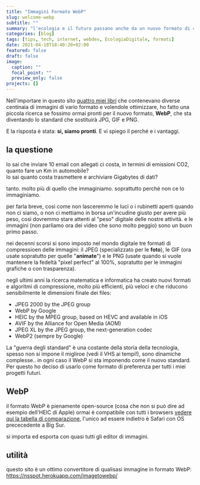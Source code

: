 ```yaml
---
title: "Immagini Formato WebP"
slug: welcome-webp
subtitle: ""
summary: "l'ecologia e il futuro passano anche da un nuovo formato di compressione immagini che sostituirà JPG, GIF e PNG"
categories: [blog]
tags: [tips, tech, internet, webdev, EcologiaDigitale, formati]
date: 2021-04-18T18:40:20+02:00
featured: false
draft: false
image:
  caption: ""
  focal_point: ""
  preview_only: false
projects: []
---
```


Nell'importare in questo sito [quattro miei libri](/studio/) che contenevano diverse centinaia di immagini di vario formato e volendole ottimizzare, ho fatto una piccola ricerca se fossimo ormai pronti per il nuovo formato, **WebP**, che sta diventando lo standard che sostituirà JPG, GIF e PNG.

E la risposta è stata: **si, siamo pronti**. E vi spiego il perché e i vantaggi.

## la questione
lo sai che inviare 10 email con allegati ci costa, in termini di emissioni CO2, quanto fare un Km in automobile?  
lo sai quanto costa trasmettere e archiviare Gigabytes di dati?  

tanto. molto più di quello che immaginiamo. soprattutto perché non ce lo immaginiamo.

per farla breve, così come non lasceremmo le luci o i rubinetti aperti quando non ci siamo, o non ci mettiamo in borsa un'incudine giusto per avere più peso, così dovremmo stare attenti al "peso" digitale delle nostre attività.
e le immagini (non parliamo ora dei video che sono molto peggio) sono un buon primo passo.

nei decenni scorsi si sono imposto nel mondo digitale tre formati di compressioen delle immagini: il JPEG (specializzato per le **foto**), le GIF (ora usate sopratutto per quelle "**animate**") e le PNG (usate quando si vuole mantenere la fedeltà "pixel perfect" al 100%, sopratutto per le immagini grafiche o con trasparenza).

negli ultimi anni la ricerca matematica e informatica ha creato nuovi formati e algoritmi di compressione, molto più efficienti, più veloci e che riducono sensibilmente le dimensioni finale dei files:
- JPEG 2000 by the JPEG group
- WebP by Google
- HEIC by the MPEG group, based on HEVC and available in iOS
- AVIF by the Alliance for Open Media (AOM)
- JPEG XL by the JPEG group, the next-generation codec
- WebP2 (sempre by Google)

La "guerra degli standard" è una costante della storia della tecnologia, spesso non si impone il migliroe (vedi il VHS ai tempi!), sono dinamiche complesse.. in ogni caso il WebP si sta imponendo come il nuovo standard. 
Per questo ho deciso di usarlo come formato di preferenza per tutti i miei progetti futuri.

## WebP
il formato WebP è pienamente open-source (cosa che non si può dire ad esempio dell'HEIC di Apple) ormai è compatibile con tutti i browsers [vedere qui la tabella di comparazione](https://caniuse.com/?search=webp), l'unico ad essere indietro è Safari con OS prececedente a Big Sur.

si importa ed esporta con quasi tutti gli editor di immagini.

## utilità
questo sito è un ottimo convertitore di qualisasi immagine in formato WebP:
<https://nsspot.herokuapp.com/imagetowebp/>
